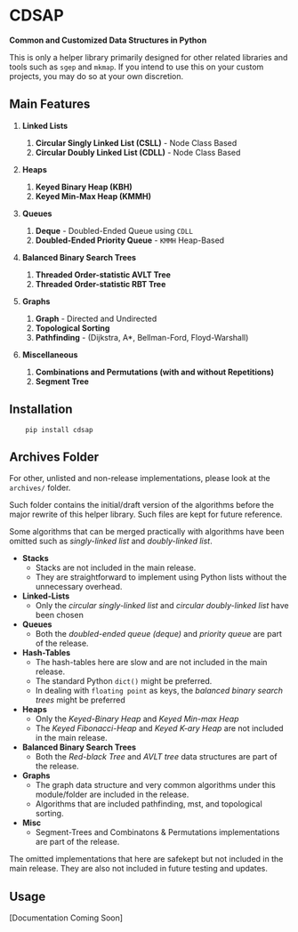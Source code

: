 # CDSAP 

**Common and Customized Data Structures in Python** 

This is only a helper library primarily designed for other related libraries and tools such as `sgep` and `mkmap`. 
If you intend to use this on your custom projects, you may do so at your own discretion. 

## Main Features

1. **Linked Lists**
    1. **Circular Singly Linked List (CSLL)** - Node Class Based
    2. **Circular Doubly Linked List (CDLL)** - Node Class Based

2. **Heaps** 
    1. **Keyed Binary Heap (KBH)** 
    2. **Keyed Min-Max Heap (KMMH)** 

3. **Queues**
    1. **Deque** - Doubled-Ended Queue using `CDLL`
    2. **Doubled-Ended Priority Queue** - `KMMH` Heap-Based 

4. **Balanced Binary Search Trees**
    1. **Threaded Order-statistic AVLT Tree** 
    2. **Threaded Order-statistic RBT Tree**  

5. **Graphs** 
    1. **Graph** - Directed and Undirected
    2. **Topological Sorting** 
    3. **Pathfinding** - (Dijkstra, A*, Bellman-Ford, Floyd-Warshall)

6. **Miscellaneous** 
    1. **Combinations and Permutations (with and without Repetitions)**
    2. **Segment Tree**


## Installation 
```
    pip install cdsap
```


## Archives Folder 
For other, unlisted and non-release implementations, please look at the `archives/`
folder. 

Such folder contains the initial/draft version of the algorithms before the major 
rewrite of this helper library. Such files are kept for future reference. 

Some algorithms that can be merged practically with algorithms have been
omitted such as *singly-linked list* and *doubly-linked list*. 

* **Stacks** 
    * Stacks are not included in the main release. 
    * They are straightforward to implement using Python lists without the unnecessary overhead.
* **Linked-Lists** 
    * Only the *circular singly-linked list* and *circular doubly-linked list* have been chosen
* **Queues** 
    * Both the *doubled-ended queue (deque)* and *priority queue* are part of the release.
* **Hash-Tables** 
    * The hash-tables here are slow and are not included in the main release.
    * The standard Python `dict()` might be preferred. 
    * In dealing with `floating point` as keys, the *balanced binary search trees* might be preferred
* **Heaps** 
    * Only the *Keyed-Binary Heap* and *Keyed Min-max Heap*
    * The *Keyed Fibonacci-Heap* and *Keyed K-ary Heap* are not included in the main release.
* **Balanced Binary Search Trees** 
    * Both the *Red-black Tree* and *AVLT tree* data structures are part of the release.
* **Graphs** 
    * The graph data structure and very common algorithms under this module/folder are included in the release.
    * Algorithms that are included pathfinding, mst, and topological sorting.
* **Misc** 
    * Segment-Trees and Combinatons & Permutations implementations are part of the release.

The omitted implementations that here are safekept but not included in the main release. 
They are also not included in future testing and updates. 

## Usage

[Documentation Coming Soon]
